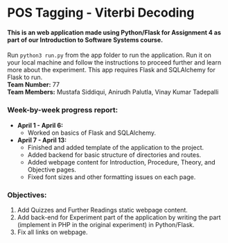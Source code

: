 
# POS Tagging - Viterbi Decoding


#### This is an web application made using Python/Flask for Assignment 4 as part of our Introduction to Software Systems course.

Run `python3 run.py` from the app folder to run the application. Run it on your local machine and follow the instructions to proceed further and learn more about the experiment. This app requires Flask and SQLAlchemy for Flask to run.
<br>
**Team Number:** 77<br>
**Team Members:** Mustafa Siddiqui, Anirudh Palutla, Vinay Kumar Tadepalli

### Week-by-week progress report:
- **April 1 - April 6:** 
	- Worked on basics of Flask and SQLAlchemy.
- **April 7 - April 13:** 
	- Finished and added template of the application to the project.
	- Added backend for basic structure of directories and routes.
	- Added webpage content for Introduction, Procedure, Theory, and Objective pages.
	- Fixed font sizes and other formatting issues on each page.

### Objectives:
1. Add Quizzes and Further Readings static webpage content.
2. Add back-end for Experiment part of the application by writing the part (implement in PHP in the original experiment) in Python/Flask.
3. Fix all links on webpage.

